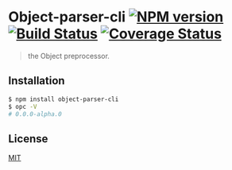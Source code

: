 # Object-parser-cli [![NPM version][npm-image]][npm] [![Build Status][travis-image]][travis] [![Coverage Status][coveralls-image]][coveralls]

> the Object preprocessor.

## Installation
```bash
$ npm install object-parser-cli
$ opc -V
# 0.0.0-alpha.0
```

License
---
[MIT][License]

[License]: http://59naga.mit-license.org/

[npm-image]:https://img.shields.io/npm/v/object-parser-cli.svg?style=flat-square
[npm]: https://npmjs.org/package/object-parser-cli
[travis-image]: http://img.shields.io/travis/59naga/object-parser-cli.svg?style=flat-square
[travis]: https://travis-ci.org/59naga/object-parser-cli
[coveralls-image]: http://img.shields.io/coveralls/59naga/object-parser-cli.svg?style=flat-square
[coveralls]: https://coveralls.io/r/59naga/object-parser-cli?branch=master
